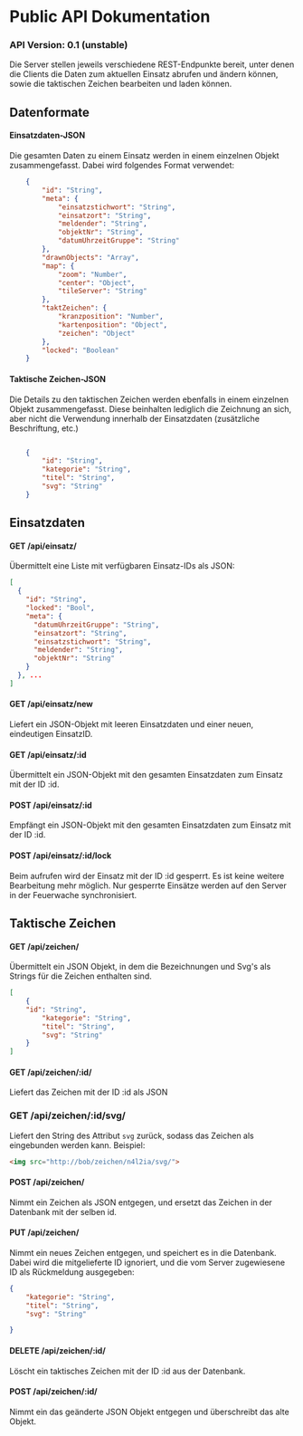 # Public API Dokumentation
### API Version: 0.1 (unstable)

Die Server stellen jeweils verschiedene REST-Endpunkte bereit, unter denen die Clients die Daten zum aktuellen Einsatz abrufen und ändern können, sowie die taktischen Zeichen bearbeiten und laden können.

## Datenformate

#### Einsatzdaten-JSON

Die gesamten Daten zu einem Einsatz werden in einem einzelnen Objekt zusammengefasst. Dabei wird folgendes Format verwendet:

```JSON
	{
		"id": "String",
		"meta": {
		    "einsatzstichwort": "String",
		    "einsatzort": "String",
		    "meldender": "String",
		    "objektNr": "String",
		    "datumUhrzeitGruppe": "String"
		},
		"drawnObjects": "Array",
		"map": {
		    "zoom": "Number",
		    "center": "Object",
		    "tileServer": "String"
		},
		"taktZeichen": {
		    "kranzposition": "Number",
		    "kartenposition": "Object",
		    "zeichen": "Object"
		},
		"locked": "Boolean"	
	}
```

#### Taktische Zeichen-JSON

Die Details zu den taktischen Zeichen werden ebenfalls in einem einzelnen Objekt zusammengefasst. Diese beinhalten lediglich die Zeichnung an sich, aber nicht die Verwendung innerhalb der Einsatzdaten (zusätzliche Beschriftung, etc.)

```JSON

    {
        "id": "String",
        "kategorie": "String",
        "titel": "String",
        "svg": "String"
    }
```

## Einsatzdaten
#### GET /api/einsatz/
Übermittelt eine Liste mit verfügbaren Einsatz-IDs als JSON:

```JSON
[
  {
    "id": "String",
    "locked": "Bool",
    "meta": {
      "datumUhrzeitGruppe": "String",
      "einsatzort": "String",
      "einsatzstichwort": "String",
      "meldender": "String",
      "objektNr": "String"
    }
  }, ...
]
```
#### GET /api/einsatz/new
Liefert ein JSON-Objekt mit leeren Einsatzdaten und einer neuen, eindeutigen EinsatzID.
#### GET /api/einsatz/:id
Übermittelt ein JSON-Objekt mit den gesamten Einsatzdaten zum Einsatz mit der ID :id.
#### POST /api/einsatz/:id
Empfängt ein JSON-Objekt mit den gesamten Einsatzdaten zum Einsatz mit der ID :id.
#### POST /api/einsatz/:id/lock
Beim aufrufen wird der Einsatz mit der ID :id gesperrt. Es ist keine weitere Bearbeitung mehr möglich. Nur gesperrte Einsätze werden auf den Server in der Feuerwache synchronisiert.

## Taktische Zeichen
#### GET /api/zeichen/

Übermittelt ein JSON Objekt, in dem die Bezeichnungen und Svg's als Strings für die Zeichen enthalten sind.
```JSON
[
    {
	"id": "String",
        "kategorie": "String",
        "titel": "String",
        "svg": "String"
    }
]

```


#### GET /api/zeichen/:id/
Liefert das Zeichen mit der ID :id als JSON

### GET /api/zeichen/:id/svg/
Liefert den String des Attribut ```svg``` zurück, sodass das Zeichen als <img> eingebunden werden kann. Beispiel: 
```HTML
<img src="http://bob/zeichen/n4l2ia/svg/">
```

#### POST /api/zeichen/
Nimmt ein Zeichen als JSON entgegen, und ersetzt das Zeichen in der Datenbank mit der selben id.

#### PUT /api/zeichen/
Nimmt ein neues Zeichen entgegen, und speichert es in die Datenbank. Dabei wird die mitgelieferte ID ignoriert, und die vom Server zugewiesene ID als Rückmeldung ausgegeben:
```JSON
{
    "kategorie": "String",
    "titel": "String",
    "svg": "String"	

}
```
#### DELETE /api/zeichen/:id/
Löscht ein taktisches Zeichen mit der ID :id aus der Datenbank.



#### POST /api/zeichen/:id/
Nimmt ein das geänderte JSON Objekt entgegen und überschreibt das alte Objekt.

